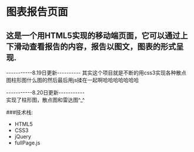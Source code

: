 图表报告页面
===
这是一个用HTML5实现的移动端页面，它可以通过上下滑动查看报告的内容，报告以图文，图表的形式呈现.
---
-----------8.19日更新----------
其实这个项目就是不断的用css3实现各种散点图柱形图什么图的然后最后用js揉在一起啊哈哈哈哈哈哈哈     

-----------8.20日更新-----------    
实现了柱形图，散点图和雷达图^_^    

###技术栈:     
-  HTML5    
-  CSS3
-  jQuery
-  fullPage.js


